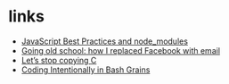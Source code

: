 # links
- [JavaScript Best Practices and node_modules](https://julie.io/writing/javascript-node-modules/)
- [Going old school: how I replaced Facebook with email](https://blog.chaddickerson.com/2019/01/09/replacing-facebook/)
- [Let’s stop copying C](https://eev.ee/blog/2016/12/01/lets-stop-copying-c/)
- [Coding Intentionally in Bash Grains](https://exercism.io/blog/coding-intentionally-in-bash-grains)
